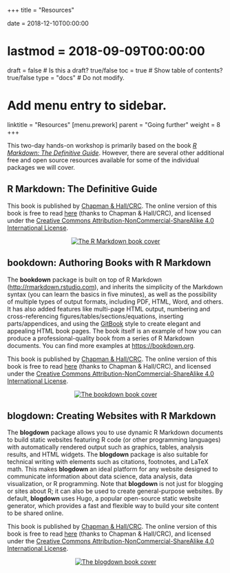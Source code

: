+++
title = "Resources"

date = 2018-12-10T00:00:00
# lastmod = 2018-09-09T00:00:00

draft = false  # Is this a draft? true/false
toc = true  # Show table of contents? true/false
type = "docs"  # Do not modify.

# Add menu entry to sidebar.
linktitle = "Resources"
[menu.prework]
  parent = "Going further"
  weight = 8
+++

This two-day hands-on workshop is primarily based on the book [*R Markdown: The Definitive Guide*](https://bookdown.org/yihui/rmarkdown/). However, there are several other additional free and open source resources available for some of the individual packages we will cover.

## R Markdown: The Definitive Guide

<!--
![](/img/cover.png)
```{r include = FALSE}
knitr::include_graphics("/img/cover.png")
```
-->


This book is published by [Chapman & Hall/CRC](https://www.crcpress.com/p/book/9781138359338). The online version of this book is free to read [here](https://bookdown.org/yihui/rmarkdown/) (thanks to Chapman & Hall/CRC), and licensed under the [Creative Commons Attribution-NonCommercial-ShareAlike 4.0 International License](http://creativecommons.org/licenses/by-nc-sa/4.0/).

<p style="text-align: center;"><a href="https://bookdown.org/yihui/rmarkdown/" target="_blank"><img src="/img/cover.png" alt="The R Markdown book cover" /></a></p>



## bookdown: Authoring Books with R Markdown

The **bookdown** package is built on top of R Markdown (http://rmarkdown.rstudio.com), and inherits the simplicity of the Markdown syntax (you can learn the basics in five minutes), as well as the possibility of multiple types of output formats, including PDF, HTML, Word, and others. It has also added features like multi-page HTML output, numbering and cross-referencing figures/tables/sections/equations, inserting parts/appendices, and using the [GitBook](https://www.gitbook.com) style to create elegant and appealing HTML book pages. The book itself is an example of how you can produce a professional-quality book from a series of R Markdown documents. You can find more examples at https://bookdown.org.


This book is published by [Chapman & Hall/CRC](https://www.crcpress.com/product/isbn/9781138700109). The online version of this book is free to read [here](https://bookdown.org/yihui/bookdown/) (thanks to Chapman & Hall/CRC), and licensed under the [Creative Commons Attribution-NonCommercial-ShareAlike 4.0 International License](http://creativecommons.org/licenses/by-nc-sa/4.0/).

<p style="text-align: center;"><a href="https://bookdown.org/yihui/bookdown/" target="_blank"><img src="/img/bookdown-cover.jpg" alt="The bookdown book cover" /></a></p>



## blogdown: Creating Websites with R Markdown

The **blogdown** package allows you to use dynamic R Markdown documents to build static websites featuring R code (or other programming languages) with automatically rendered output such as graphics, tables, analysis results, and HTML widgets. The **blogdown** package is also suitable for technical writing with elements such as citations, footnotes, and LaTeX math. This makes **blogdown** an ideal platform for any website designed to communicate information about data science, data analysis, data visualization, or R programming. Note that **blogdown** is not just for blogging or sites about R; it can also be used to create general-purpose websites. By default, **blogdown** uses Hugo, a popular open-source static website generator, which provides a fast and flexible way to build your site content to be shared online. 

This book is published by [Chapman & Hall/CRC](https://www.crcpress.com/blogdown-Creating-Websites-with-R-Markdown/Xie-Hill-Thomas/p/book/9780815363729). The online version of this book is free to read [here](https://bookdown.org/yihui/blogdown/) (thanks to Chapman & Hall/CRC), and licensed under the [Creative Commons Attribution-NonCommercial-ShareAlike 4.0 International License](http://creativecommons.org/licenses/by-nc-sa/4.0/).

<p style="text-align: center;"><a href="https://bookdown.org/yihui/blogdown/" target="_blank"><img src="/img/blogdown-cover.png" alt="The blogdown book cover" /></a></p>



